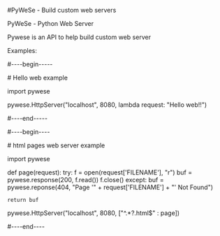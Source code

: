 #PyWeSe - Build custom web servers

PyWeSe - Python Web Server

Pywese is an API to help build custom web server  

Examples:

\#----begin-----

\# Hello web example

import pywese

pywese.HttpServer("localhost", 8080, lambda request: "Hello web!!")

\#----end-----

\#----begin----

\# html pages web server example

import pywese

def page(request):
	try:
    	f = open(request['FILENAME'], "r")
		buf = pywese.response(200, f.read())
		f.close()
	except:
		buf = pywese.reponse(404, "Page '" + request['FILENAME'] + "' Not Found")
	
	return buf

pywese.HttpServer("localhost", 8080, ["^.*?.html$" : page])

\#----end----



